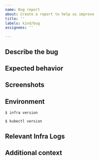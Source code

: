 ```yaml
---
name: Bug report
about: Create a report to help us improve
title: ''
labels: kind/bug
assignees: ''

---
```


## Describe the bug

<!-- A clear and concise description of what the bug is. -->

## Expected behavior

<!-- A clear and concise description of what you expected to happen. -->

## Screenshots

<!-- If applicable, add screenshots to help explain your problem. -->

## Environment

<!-- Infra client and server versions using `infra version` -->

```
$ infra version
```

<!-- Kubernetes version using `kubectl version` -->

```
$ kubectl version
```

<!-- Where you are running Kubernetes (e.g. EKS, AKS, GKE, Docker Desktop, Minikube, etc.) -->

## Relevant Infra Logs

<!--
Use `kubectl logs deployment/infra-server` and add any suspicious logs here. Try to keep snippets short and concise.

Sensitive information should be masked/redacted.
-->

## Additional context

<!-- Add any other context about the problem here. -->
